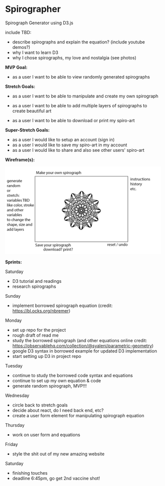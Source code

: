 # Spirographer
Spirograph Generator using D3.js 

include TBD:
- describe spirographs and explain the equation? (include youtube demos?) 
- why I want to learn D3
- why I chose spirographs, my love and nostalgia (see photos)

**MVP Goal:**
- as a user I want to be able to view randomly generated spirographs

**Stretch Goals:**
- as a user I want to be able to manipulate and create my own spirograph
- as a user I want to be able to add multiple layers of spirographs to create beautiful art


- as a user I want to be able to download or print my spiro-art

**Super-Stretch Goals:**
- as a user I would like to setup an account (sign in)
- as a user I would like to save my spiro-art in my account
- as a user I would like to share and also see other users' spiro-art

**Wireframe(s):**

![wireframe](./images/spiro-wireframe-1.jpg)


**Sprints:** 

Saturday 
- D3 tutorial and readings
- research spirographs

Sunday
- implement borrowed spirograph equation (credit: https://bl.ocks.org/nbremer)

Monday
- set up repo for the project 
- rough draft of read me 
- study the borrowed spirograph (and other equations online credit: https://observablehq.com/collection/@syaleni/parametric-geometry)
- google D3 syntax in borrowed example for updated D3 implementation 
- start setting up D3 in project repo

Tuesday
- continue to study the borrowed code syntax and equations
- continue to set up my own equation & code 
- generate random spirograph, MVP!!!

Wednesday
- circle back to stretch goals
- decide about react, do I need back end, etc? 
- create a user form element for manipulating spirograph equation

Thursday
- work on user form and equations

Friday 
- style the shit out of my new amazing website

Saturday 
- finishing touches
- deadline 6:45pm, go get 2nd vaccine shot! 
